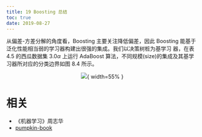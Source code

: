 ```yaml
---
title: 19 Boosting 总结
toc: true
date: 2019-08-27
---
```


从偏差-方差分解的角度看，Boosting 主要关注降低偏差，因此 Boosting 能基于泛化性能相当弱的学习器构建出很强的集成。我们以决策树桩为基学习 器，在表 4.5 的西瓜数据集 3.0$\alpha$ 上运行 AdaBoost 算法，不同规模(size)的集成及其基学习器所对应的分类边界如图 8.4 所示。

<center>

![](http://images.iterate.site/blog/image/180628/gidmGgiaC5.png?imageslim){ width=55% }

</center>



# 相关

- 《机器学习》周志华
- [pumpkin-book](https://github.com/datawhalechina/pumpkin-book)
